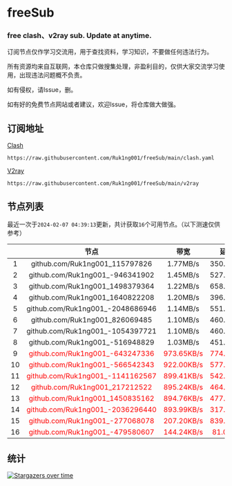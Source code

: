 # freeSub
### free clash、v2ray sub. Update at anytime.

订阅节点仅作学习交流用，用于查找资料，学习知识，不要做任何违法行为。

所有资源均来自互联网，本仓库只做搜集处理，非盈利目的，仅供大家交流学习使用，出现违法问题概不负责。

如有侵权，请Issue，删。

如有好的免费节点网站或者建议，欢迎Issue，将仓库做大做强。

## 订阅地址
[Clash](https://raw.githubusercontent.com/Ruk1ng001/freeSub/main/clash.yaml)
```
https://raw.githubusercontent.com/Ruk1ng001/freeSub/main/clash.yaml
```
[V2ray](https://raw.githubusercontent.com/Ruk1ng001/freeSub/main/v2ray)
```
https://raw.githubusercontent.com/Ruk1ng001/freeSub/main/v2ray
```

## 节点列表

最近一次于`2024-02-07 04:39:13`更新，共计获取`16`个可用节点。（以下测速仅供参考）

|  | 节点 | 带宽 | 延迟 |
|:-:|:--:|:--:|:--:|
 | 1 | github.com/Ruk1ng001_115797826 | 1.77MB/s | 350.00ms |
 | 2 | github.com/Ruk1ng001_-946341902 | 1.45MB/s | 527.00ms |
 | 3 | github.com/Ruk1ng001_1498379364 | 1.22MB/s | 658.00ms |
 | 4 | github.com/Ruk1ng001_1640822208 | 1.20MB/s | 396.00ms |
 | 5 | github.com/Ruk1ng001_-2048686946 | 1.14MB/s | 551.00ms |
 | 6 | github.com/Ruk1ng001_826069485 | 1.10MB/s | 460.00ms |
 | 7 | github.com/Ruk1ng001_-1054397721 | 1.10MB/s | 460.00ms |
 | 8 | github.com/Ruk1ng001_-516948829 | 1.03MB/s | 451.00ms |
 | 9 | <font color=red>github.com/Ruk1ng001_-643247336</font> | <font color=red>973.65KB/s</font> | <font color=red>774.00ms</font> |
 | 10 | <font color=red>github.com/Ruk1ng001_-566542343</font> | <font color=red>922.00KB/s</font> | <font color=red>577.00ms</font> |
 | 11 | <font color=red>github.com/Ruk1ng001_-1141162567</font> | <font color=red>899.41KB/s</font> | <font color=red>542.00ms</font> |
 | 12 | <font color=red>github.com/Ruk1ng001_217212522</font> | <font color=red>895.24KB/s</font> | <font color=red>464.00ms</font> |
 | 13 | <font color=red>github.com/Ruk1ng001_1450835162</font> | <font color=red>894.76KB/s</font> | <font color=red>477.00ms</font> |
 | 14 | <font color=red>github.com/Ruk1ng001_-2036296440</font> | <font color=red>893.99KB/s</font> | <font color=red>317.00ms</font> |
 | 15 | <font color=red>github.com/Ruk1ng001_-277068078</font> | <font color=red>207.20KB/s</font> | <font color=red>839.00ms</font> |
 | 16 | <font color=red>github.com/Ruk1ng001_-479580607</font> | <font color=red>144.24KB/s</font> | <font color=red>81.00ms</font> |


## 统计

[![Stargazers over time](https://starchart.cc/Ruk1ng001/freeSub.svg)](https://starchart.cc/Ruk1ng001/freeSub)